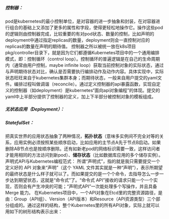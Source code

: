 ##### 控制器：
pod是kubernetes的最小控制单位，是对容器的进一步抽象和封装，在对容器进行组合的基础上又添加了更多的属性和字段，使得更轻松地操作它。操作这些pod的逻辑则由控制器完成，比较重要的有对pod状态、数量的控制，比如声明的deployment中通过指定replicas的数量，deployment则会一直控制对应的replicas的数量在声明的期待值。
控制器之所以被统一放在k8s项目pkg/controller目录下，就是因为它们都遵循Kubernetes项目中的一个通用编排模式，即：控制循环（control loop）。控制循环的普遍逻辑是在自己的生命周期内（通常由用户控制，maybe infinite loop）获取当前控制对象的实际状态，通过与声明期待状态对比，确认是否需要执行编排动作及动作内容。具体实现中，实际状态旺旺来自于kubernetes集群本身；而期待状态，一般来自用户提交的yaml文件。编排过程叫做调谐（reconcile）。通过定义控制器的api暴露函数，实现自定义的控制器（如deployment）是kubernetes“面向api对象编程”的体现。提交的yaml中上半部分提供了控制器的定义，加上下半部分被控制对象的模板组成。
##### 无状态应用（Deployment）：
##### StatefulSet：
把真实世界的应用状态抽象了两种情况，**拓扑状态**（意味多实例间不完全对等的关系，应用实例必须按照某些顺序启动，比如应用的主节点A先于节点B启动。如果删除AB节点也是按顺序删除。还有如新老pod的网络标识需要一致，这样访问者才能用相同的方法访问到新pod）、**储存状态**（比如数据库应用的多个储存实例）。
声明式API与Kubernetes编程范式：
所谓“声明式”，指的就是我只需要提交一个定义好的 API 对象来“声明”（这个 YAML 文件其实就是一种“声明”），表示所期望的最终状态是什么样子就可以了。而如果提交的是一个个命令，去指导怎么一步一步达到期望状态，这就是“命令式”了。“命令式 API”接收的请求只能一个一个实现，否则会有产生冲突的可能；“声明式API”一次能处理多个写操作，并且具备 Merge 能力。
在Kubernetes项目中，一个API对象在Etcd里的完整资源路径，是由：Group（API组）、Version（API版本）和Resource（API资源类型）三个部分组成的。通过这样的结构，整个Kubernetes里的所有API对象，实际上就可以用如下的树形结构表示出来：

